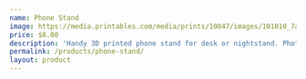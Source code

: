 ```yaml
---
name: Phone Stand
image: https://media.printables.com/media/prints/10047/images/101010_7a8b9c0d1e2f3a4b5c6d7e8f9a0b1c2d/thumbs/cover/800x800/phone-stand.jpg
price: $8.00
description: 'Handy 3D printed phone stand for desk or nightstand. Photo: Printables user, CC BY.'
permalink: /products/phone-stand/
layout: product
---
```

